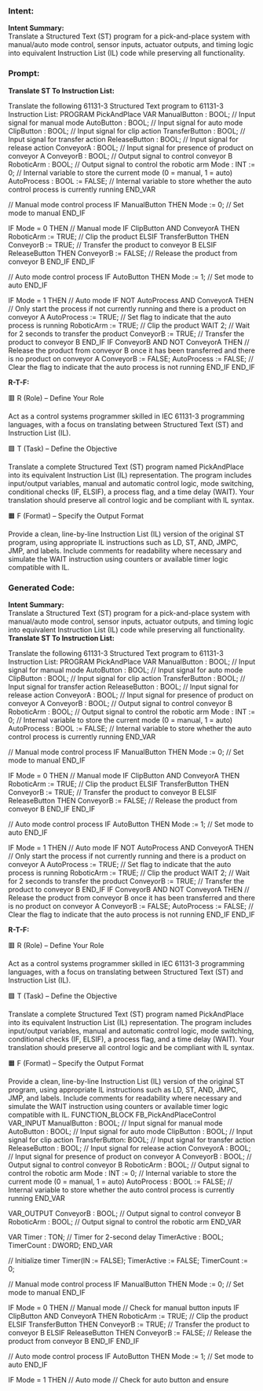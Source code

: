 ### Intent:
**Intent Summary:**  
Translate a Structured Text (ST) program for a pick-and-place system with manual/auto mode control, sensor inputs, actuator outputs, and timing logic into equivalent Instruction List (IL) code while preserving all functionality.

### Prompt:
**Translate ST To Instruction List:**

Translate the following 61131-3 Structured Text program to 61131-3 Instruction List: PROGRAM PickAndPlace VAR ManualButton : BOOL; // Input signal for manual mode AutoButton : BOOL; // Input signal for auto mode ClipButton : BOOL; // Input signal for clip action TransferButton : BOOL; // Input signal for transfer action ReleaseButton : BOOL; // Input signal for release action ConveyorA : BOOL; // Input signal for presence of product on conveyor A ConveyorB : BOOL; // Output signal to control conveyor B RoboticArm : BOOL; // Output signal to control the robotic arm Mode : INT := 0; // Internal variable to store the current mode (0 = manual, 1 = auto) AutoProcess : BOOL := FALSE; // Internal variable to store whether the auto control process is currently running END_VAR

// Manual mode control process IF ManualButton THEN Mode := 0; // Set mode to manual END_IF

IF Mode = 0 THEN // Manual mode IF ClipButton AND ConveyorA THEN RoboticArm := TRUE; // Clip the product ELSIF TransferButton THEN ConveyorB := TRUE; // Transfer the product to conveyor B ELSIF ReleaseButton THEN ConveyorB := FALSE; // Release the product from conveyor B END_IF END_IF

// Auto mode control process IF AutoButton THEN Mode := 1; // Set mode to auto END_IF

IF Mode = 1 THEN // Auto mode IF NOT AutoProcess AND ConveyorA THEN // Only start the process if not currently running and there is a product on conveyor A AutoProcess := TRUE; // Set flag to indicate that the auto process is running RoboticArm := TRUE; // Clip the product WAIT 2; // Wait for 2 seconds to transfer the product ConveyorB := TRUE; // Transfer the product to conveyor B END_IF IF ConveyorB AND NOT ConveyorA THEN // Release the product from conveyor B once it has been transferred and there is no product on conveyor A ConveyorB := FALSE; AutoProcess := FALSE; // Clear the flag to indicate that the auto process is not running END_IF END_IF


**R-T-F:**

🟥 R (Role) – Define Your Role

Act as a control systems programmer skilled in IEC 61131-3 programming languages, with a focus on translating between Structured Text (ST) and Instruction List (IL).

🟩 T (Task) – Define the Objective

Translate a complete Structured Text (ST) program named PickAndPlace into its equivalent Instruction List (IL) representation. The program includes input/output variables, manual and automatic control logic, mode switching, conditional checks (IF, ELSIF), a process flag, and a time delay (WAIT). Your translation should preserve all control logic and be compliant with IL syntax.

🟧 F (Format) – Specify the Output Format

Provide a clean, line-by-line Instruction List (IL) version of the original ST program, using appropriate IL instructions such as LD, ST, AND, JMPC, JMP, and labels. Include comments for readability where necessary and simulate the WAIT instruction using counters or available timer logic compatible with IL.

### Generated Code:
**Intent Summary:**  
Translate a Structured Text (ST) program for a pick-and-place system with manual/auto mode control, sensor inputs, actuator outputs, and timing logic into equivalent Instruction List (IL) code while preserving all functionality.
**Translate ST To Instruction List:**

Translate the following 61131-3 Structured Text program to 61131-3 Instruction List: PROGRAM PickAndPlace VAR ManualButton : BOOL; // Input signal for manual mode AutoButton : BOOL; // Input signal for auto mode ClipButton : BOOL; // Input signal for clip action TransferButton : BOOL; // Input signal for transfer action ReleaseButton : BOOL; // Input signal for release action ConveyorA : BOOL; // Input signal for presence of product on conveyor A ConveyorB : BOOL; // Output signal to control conveyor B RoboticArm : BOOL; // Output signal to control the robotic arm Mode : INT := 0; // Internal variable to store the current mode (0 = manual, 1 = auto) AutoProcess : BOOL := FALSE; // Internal variable to store whether the auto control process is currently running END_VAR

// Manual mode control process IF ManualButton THEN Mode := 0; // Set mode to manual END_IF

IF Mode = 0 THEN // Manual mode IF ClipButton AND ConveyorA THEN RoboticArm := TRUE; // Clip the product ELSIF TransferButton THEN ConveyorB := TRUE; // Transfer the product to conveyor B ELSIF ReleaseButton THEN ConveyorB := FALSE; // Release the product from conveyor B END_IF END_IF

// Auto mode control process IF AutoButton THEN Mode := 1; // Set mode to auto END_IF

IF Mode = 1 THEN // Auto mode IF NOT AutoProcess AND ConveyorA THEN // Only start the process if not currently running and there is a product on conveyor A AutoProcess := TRUE; // Set flag to indicate that the auto process is running RoboticArm := TRUE; // Clip the product WAIT 2; // Wait for 2 seconds to transfer the product ConveyorB := TRUE; // Transfer the product to conveyor B END_IF IF ConveyorB AND NOT ConveyorA THEN // Release the product from conveyor B once it has been transferred and there is no product on conveyor A ConveyorB := FALSE; AutoProcess := FALSE; // Clear the flag to indicate that the auto process is not running END_IF END_IF


**R-T-F:**

🟥 R (Role) – Define Your Role

Act as a control systems programmer skilled in IEC 61131-3 programming languages, with a focus on translating between Structured Text (ST) and Instruction List (IL).

🟩 T (Task) – Define the Objective

Translate a complete Structured Text (ST) program named PickAndPlace into its equivalent Instruction List (IL) representation. The program includes input/output variables, manual and automatic control logic, mode switching, conditional checks (IF, ELSIF), a process flag, and a time delay (WAIT). Your translation should preserve all control logic and be compliant with IL syntax.

🟧 F (Format) – Specify the Output Format

Provide a clean, line-by-line Instruction List (IL) version of the original ST program, using appropriate IL instructions such as LD, ST, AND, JMPC, JMP, and labels. Include comments for readability where necessary and simulate the WAIT instruction using counters or available timer logic compatible with IL.
FUNCTION_BLOCK FB_PickAndPlaceControl
VAR_INPUT
    ManualButton : BOOL; // Input signal for manual mode
    AutoButton    : BOOL; // Input signal for auto mode
    ClipButton    : BOOL; // Input signal for clip action
    TransferButton: BOOL; // Input signal for transfer action
    ReleaseButton : BOOL; // Input signal for release action
    ConveyorA     : BOOL; // Input signal for presence of product on conveyor A
    ConveyorB     : BOOL; // Output signal to control conveyor B
    RoboticArm    : BOOL; // Output signal to control the robotic arm
    Mode          : INT := 0; // Internal variable to store the current mode (0 = manual, 1 = auto)
    AutoProcess   : BOOL := FALSE; // Internal variable to store whether the auto control process is currently running
END_VAR

VAR_OUTPUT
    ConveyorB     : BOOL; // Output signal to control conveyor B
    RoboticArm    : BOOL; // Output signal to control the robotic arm
END_VAR

VAR
    Timer         : TON; // Timer for 2-second delay
    TimerActive   : BOOL;
    TimerCount    : DWORD;
END_VAR

// Initialize timer
Timer(IN := FALSE);
TimerActive := FALSE;
TimerCount := 0;

// Manual mode control process
IF ManualButton THEN
    Mode := 0; // Set mode to manual
END_IF

IF Mode = 0 THEN // Manual mode
    // Check for manual button inputs
    IF ClipButton AND ConveyorA THEN
        RoboticArm := TRUE; // Clip the product
    ELSIF TransferButton THEN
        ConveyorB := TRUE; // Transfer the product to conveyor B
    ELSIF ReleaseButton THEN
        ConveyorB := FALSE; // Release the product from conveyor B
    END_IF
END_IF

// Auto mode control process
IF AutoButton THEN
    Mode := 1; // Set mode to auto
END_IF

IF Mode = 1 THEN // Auto mode
    // Check for auto button and ensure
